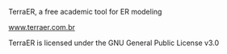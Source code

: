TerraER, a free academic tool for ER modeling

www.terraer.com.br

TerraER is licensed under the GNU General Public License v3.0
